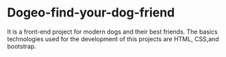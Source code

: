 # Dogeo-find-your-dog-friend
It is a front-end project for modern dogs and their best friends. The basics technologies used for the development of this projects are HTML, CSS,and bootstrap. 
